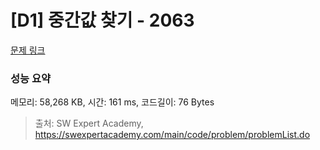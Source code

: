 # [D1] 중간값 찾기 - 2063 

[문제 링크](https://swexpertacademy.com/main/code/problem/problemDetail.do?contestProbId=AV5QPsXKA2UDFAUq) 

### 성능 요약

메모리: 58,268 KB, 시간: 161 ms, 코드길이: 76 Bytes



> 출처: SW Expert Academy, https://swexpertacademy.com/main/code/problem/problemList.do